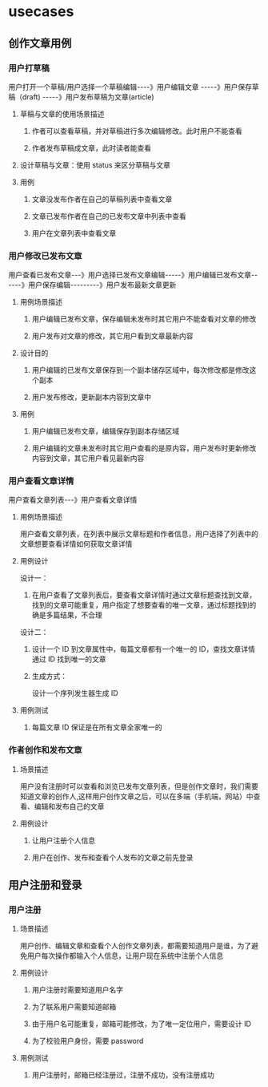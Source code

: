 # usecases

## 创作文章用例

### 用户打草稿

用户打开一个草稿/用户选择一个草稿编辑----》用户编辑文章 -----》用户保存草稿（draft) -----》用户发布草稿为文章(article)

1. 草稿与文章的使用场景描述

   1. 作者可以查看草稿，并对草稿进行多次编辑修改。此时用户不能查看

   2. 作者发布草稿成文章，此时读者能查看

2. 设计草稿与文章：使用 status 来区分草稿与文章

3. 用例

   1. 文章没发布作者在自己的草稿列表中查看文章

   2. 文章已发布作者在自己的已发布文章中列表中查看

   3. 用户在文章列表中查看文章

### 用户修改已发布文章

用户查看已发布文章---》用户选择已发布文章编辑-----》用户编辑已发布文章------》用户保存编辑---------》用户发布最新文章更新

1. 用例场景描述

   1. 用户编辑已发布文章，保存编辑未发布时其它用户不能查看对文章的修改

   2. 用户发布对文章的修改，其它用户看到文章最新内容

2. 设计目的

   1. 用户编辑的已发布文章保存到一个副本储存区域中，每次修改都是修改这个副本

   2. 用户发布修改，更新副本内容到文章中

3. 用例

   1. 用户编辑已发布文章，编辑保存到副本存储区域

   2. 用户编辑的文章未发布时其它用户查看的是原内容，用户发布时更新修改内容到文章，其它用户看见最新内容

### 用户查看文章详情

用户查看文章列表---》用户查看文章详情

1. 用例场景描述

   用户查看文章列表，在列表中展示文章标题和作者信息，用户选择了列表中的文章想要查看详情如何获取文章详情

2. 用例设计

   设计一：

   1. 在用户查看了文章列表后，要查看文章详情时通过文章标题查找到文章，找到的文章可能重复，用户指定了想要查看的唯一文章，通过标题找到的确是多篇结果，不合理

   设计二：

   1. 设计一个 ID 到文章属性中，每篇文章都有一个唯一的 ID，查找文章详情通过 ID 找到唯一的文章

   2. 生成方式：

      设计一个序列发生器生成 ID

3. 用例测试

   1. 每篇文章 ID 保证是在所有文章全家唯一的

### 作者创作和发布文章

1. 场景描述

   用户没有注册时可以查看和浏览已发布文章列表，但是创作文章时，我们需要知道文章的创作人,这样用户创作文章之后，可以在多端（手机端，网站）中查看、编辑和发布自己的文章

2. 用例设计

   1. 让用户注册个人信息

   2. 用户在创作、发布和查看个人发布的文章之前先登录

## 用户注册和登录

### 用户注册

1. 场景描述

   用户创作、编辑文章和查看个人创作文章列表，都需要知道用户是谁，为了避免用户每次操作都输入个人信息，让用户现在系统中注册个人信息

2. 用例设计

   1. 用户注册时需要知道用户名字

   2. 为了联系用户需要知道邮箱

   3. 由于用户名可能重复，邮箱可能修改，为了唯一定位用户，需要设计 ID

   4. 为了校验用户身份，需要 password

3. 用例测试

   1. 用户注册时，邮箱已经注册过，注册不成功，没有注册成功
